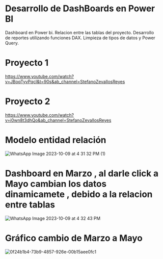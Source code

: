 
# Desarrollo de DashBoards en Power BI 
Dashboard en Power bi.
Relacion entre las tablas del proyecto.
Desarrollo de reportes utilizando funciones DAX.
Limpieza de tipos de datos y Power Query.
# Proyecto 1
https://www.youtube.com/watch?v=JBoqTyvPqcI&t=90s&ab_channel=StefanoZevallosReyes
# Proyecto 2
https://www.youtube.com/watch?v=i0wn8t3dhQo&ab_channel=StefanoZevallosReyes

# Modelo entidad relación
![WhatsApp Image 2023-10-09 at 4 31 32 PM (1)](https://github.com/StefanoZevallos/Power_BI_Dashboards/assets/107054283/cae9d971-2f0c-45e7-bfe9-8b1ca83390d1)
# Dashboard en Marzo , al darle click a Mayo cambian los datos dinamicamete , debido a la relacion entre tablas
![WhatsApp Image 2023-10-09 at 4 32 43 PM](https://github.com/StefanoZevallos/Power_BI_Dashboards/assets/107054283/e5b02f6c-6de4-4aeb-8d76-6f567d2d2076)
# Gráfico cambio de Marzo a Mayo
![0f24b1b4-73b9-4857-926e-00b15aee0fc1](https://github.com/StefanoZevallos/Power_BI_Dashboards/assets/107054283/1eba377b-d069-4745-a335-d6d436fec530)


